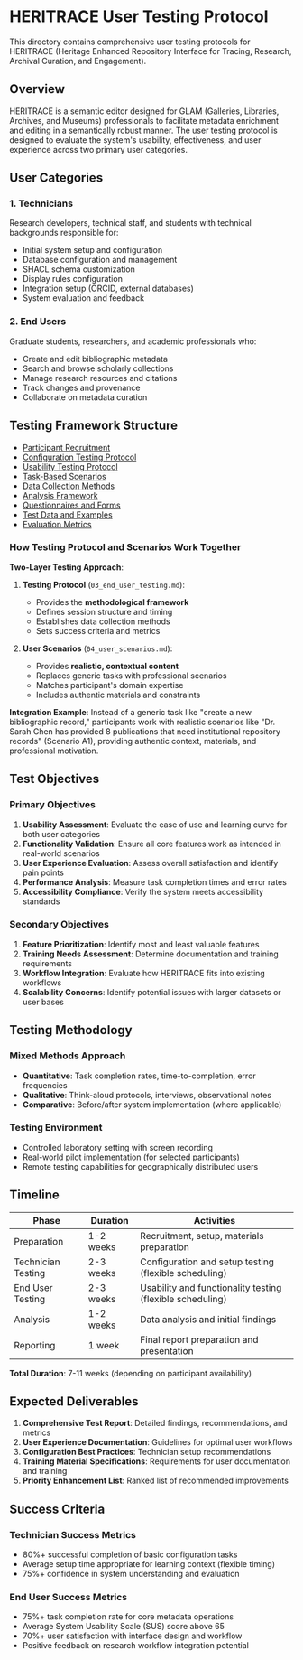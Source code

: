 # HERITRACE User Testing Protocol

This directory contains comprehensive user testing protocols for HERITRACE (Heritage Enhanced Repository Interface for Tracing, Research, Archival Curation, and Engagement).

## Overview

HERITRACE is a semantic editor designed for GLAM (Galleries, Libraries, Archives, and Museums) professionals to facilitate metadata enrichment and editing in a semantically robust manner. The user testing protocol is designed to evaluate the system's usability, effectiveness, and user experience across two primary user categories.

## User Categories

### 1. Technicians
Research developers, technical staff, and students with technical backgrounds responsible for:
- Initial system setup and configuration
- Database configuration and management
- SHACL schema customization
- Display rules configuration
- Integration setup (ORCID, external databases)
- System evaluation and feedback

### 2. End Users
Graduate students, researchers, and academic professionals who:
- Create and edit bibliographic metadata
- Search and browse scholarly collections
- Manage research resources and citations
- Track changes and provenance
- Collaborate on metadata curation

## Testing Framework Structure

- [Participant Recruitment](01_participant_recruitment.md)
- [Configuration Testing Protocol](02_technician_testing.md)
- [Usability Testing Protocol](03_end_user_testing.md)
- [Task-Based Scenarios](04_user_scenarios.md)
- [Data Collection Methods](05_data_collection.md)
- [Analysis Framework](06_analysis_framework.md)
- [Questionnaires and Forms](questionnaires/)
- [Test Data and Examples](test_data/)
- [Evaluation Metrics](evaluation_metrics/)

### How Testing Protocol and Scenarios Work Together

**Two-Layer Testing Approach**:

1. **Testing Protocol** (`03_end_user_testing.md`):
   - Provides the **methodological framework**
   - Defines session structure and timing
   - Establishes data collection methods
   - Sets success criteria and metrics

2. **User Scenarios** (`04_user_scenarios.md`):
   - Provides **realistic, contextual content**
   - Replaces generic tasks with professional scenarios
   - Matches participant's domain expertise
   - Includes authentic materials and constraints

**Integration Example**:
Instead of a generic task like "create a new bibliographic record," participants work with realistic scenarios like "Dr. Sarah Chen has provided 8 publications that need institutional repository records" (Scenario A1), providing authentic context, materials, and professional motivation.

## Test Objectives

### Primary Objectives
1. **Usability Assessment**: Evaluate the ease of use and learning curve for both user categories
2. **Functionality Validation**: Ensure all core features work as intended in real-world scenarios
3. **User Experience Evaluation**: Assess overall satisfaction and identify pain points
4. **Performance Analysis**: Measure task completion times and error rates
5. **Accessibility Compliance**: Verify the system meets accessibility standards

### Secondary Objectives
1. **Feature Prioritization**: Identify most and least valuable features
2. **Training Needs Assessment**: Determine documentation and training requirements
3. **Workflow Integration**: Evaluate how HERITRACE fits into existing workflows
4. **Scalability Concerns**: Identify potential issues with larger datasets or user bases

## Testing Methodology

### Mixed Methods Approach
- **Quantitative**: Task completion rates, time-to-completion, error frequencies
- **Qualitative**: Think-aloud protocols, interviews, observational notes
- **Comparative**: Before/after system implementation (where applicable)

### Testing Environment
- Controlled laboratory setting with screen recording
- Real-world pilot implementation (for selected participants)
- Remote testing capabilities for geographically distributed users

## Timeline

| Phase | Duration | Activities |
|-------|----------|------------|
| Preparation | 1-2 weeks | Recruitment, setup, materials preparation |
| Technician Testing | 2-3 weeks | Configuration and setup testing (flexible scheduling) |
| End User Testing | 2-3 weeks | Usability and functionality testing (flexible scheduling) |
| Analysis | 1-2 weeks | Data analysis and initial findings |
| Reporting | 1 week | Final report preparation and presentation |

**Total Duration**: 7-11 weeks (depending on participant availability)

## Expected Deliverables

1. **Comprehensive Test Report**: Detailed findings, recommendations, and metrics
2. **User Experience Documentation**: Guidelines for optimal user workflows
3. **Configuration Best Practices**: Technician setup recommendations
4. **Training Material Specifications**: Requirements for user documentation and training
5. **Priority Enhancement List**: Ranked list of recommended improvements

## Success Criteria

### Technician Success Metrics
- 80%+ successful completion of basic configuration tasks
- Average setup time appropriate for learning context (flexible timing)
- 75%+ confidence in system understanding and evaluation

### End User Success Metrics
- 75%+ task completion rate for core metadata operations
- Average System Usability Scale (SUS) score above 65
- 70%+ user satisfaction with interface design and workflow
- Positive feedback on research workflow integration potential